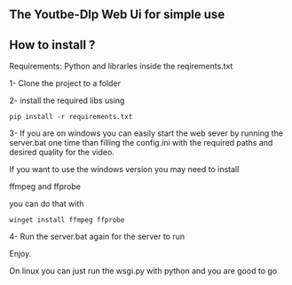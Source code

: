 ## The Youtbe-Dlp Web Ui for simple use

## How to install ?

Requirements:
Python and libraries inside the reqirements.txt


1- Clone the project to a folder

2- install the required libs using
```
pip install -r requirements.txt
```
3- If you are on windows you can easily start the web sever by running the server.bat one time than filling the config.ini with the required paths and desired quality for the video.

If you want to use the windows version you may need to install

ffmpeg and ffprobe

you can do that with

    winget install ffmpeg ffprobe

4- Run the server.bat again for the server to run 

Enjoy.




On linux you can just run the wsgi.py with python and you are good to go